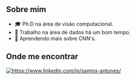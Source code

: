 ## Sobre mim

- 🎓 Ph.D na área de visão computacional.
- 💼 Trabalho na área de dados há um bom tempo.
- 🌱 Aprendendo mais sobre CNN's.

## Onde me encontrar

<a href="#" title="LinkedIn">
<img src="https://img.shields.io/badge/-Linkedin-0e76a8?style=flat-square&logo=Linkedin&logoColor=white&link=https://www.linkedin.com/in/samira-antunes/" alt="https://www.linkedin.com/in/samira-antunes/"/></a>
